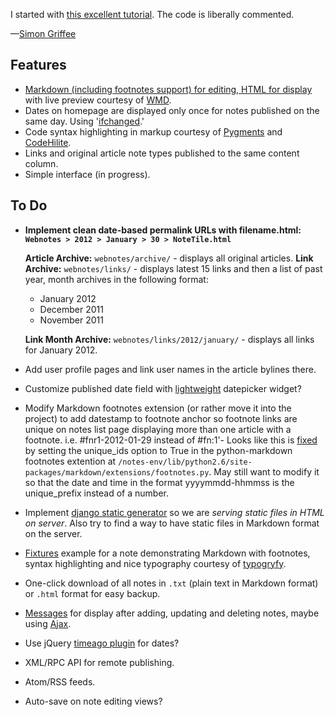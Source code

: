 I started with [this excellent tutorial](http://komunitasweb.com/2010/02/django-tutorial-simple-notes-application/). The code is liberally commented.

—[Simon Griffee](http://hypertexthero.com)

Features
----

- [Markdown (including footnotes support) for editing, HTML for display](https://code.djangoproject.com/wiki/UsingMarkup) with live preview courtesy of [WMD](https://github.com/ChiperSoft/wmd#readme).
- Dates on homepage are displayed only once for notes published on the same day. Using '[ifchanged](https://docs.djangoproject.com/en/dev/ref/templates/builtins/?from=olddocs#ifchanged).'
- Code syntax highlighting in markup courtesy of [Pygments](http://pygments.org/) and [CodeHilite](http://freewisdom.org/projects/python-markdown/CodeHilite).
- Links and original article note types published to the same content column.
- Simple interface (in progress).

To Do
----

- **Implement clean date-based permalink URLs with filename.html: `Webnotes > 2012 > January > 30 > NoteTile.html`**

    **Article Archive:** `webnotes/archive/` - displays all original articles.
    **Link Archive:** `webnotes/links/` - displays latest 15 links and then a list of past year, month archives in the following format:

    - January 2012
    - December 2011
    - November 2011

    **Link Month Archive:** `webnotes/links/2012/january/` - displays all links for January 2012.
    
- Add user profile pages and link user names in the article bylines there.
- Customize published date field with [lightweight](http://stefangabos.ro/jquery/zebra-datepicker/) datepicker widget?
- Modify Markdown footnotes extension (or rather move it into the project) to add datestamp to footnote anchor so footnote links are unique on notes list page displaying more than one article with a footnote. i.e. #fnr1-2012-01-29 instead of #fn:1'- Looks like this is [fixed](http://www.freewisdom.org/projects/python-markdown/Tickets/000037) by setting the unique_ids option to True in the python-markdown footnotes extention at `/notes-env/lib/python2.6/site-packages/markdown/extensions/footnotes.py`. May still want to modify it so that the date and time in the format yyyymmdd-hhmmss is the unique_prefix instead of a number.
- Implement [django static generator](https://github.com/luckythetourist/staticgenerator) so we are *serving static files in HTML on server*. Also try to find a way to have static files in Markdown format on the server.
- [Fixtures](https://docs.djangoproject.com/en/dev/ref/django-admin/#what-s-a-fixture) example for a note demonstrating Markdown with footnotes, syntax highlighting and nice typography courtesy of [typogryfy](http://code.google.com/p/typogrify/).
- One-click download of all notes in `.txt` (plain text in Markdown format) or `.html` format for easy backup.
- [Messages](https://docs.djangoproject.com/en/dev/ref/contrib/messages/) for display after adding, updating and deleting notes, maybe using [Ajax](http://webcloud.se/log/AJAX-in-Django-with-jQuery/).
- Use jQuery [timeago plugin](http://timeago.yarp.com/) for dates?
- XML/RPC API for remote publishing.
- Atom/RSS feeds.
- Auto-save on note editing views?
